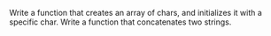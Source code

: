 Write a function that creates an array of chars, and initializes it with a specific char.
Write a function that concatenates two strings.
